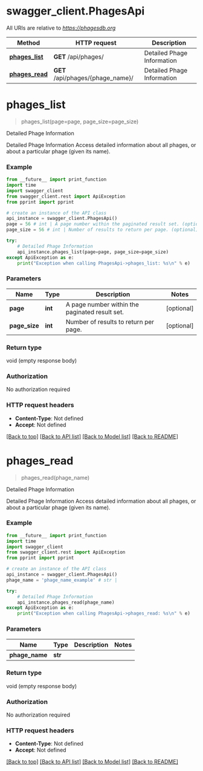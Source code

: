 # swagger_client.PhagesApi

All URIs are relative to *https://phagesdb.org*

Method | HTTP request | Description
------------- | ------------- | -------------
[**phages_list**](PhagesApi.md#phages_list) | **GET** /api/phages/ | Detailed Phage Information
[**phages_read**](PhagesApi.md#phages_read) | **GET** /api/phages/{phage_name}/ | Detailed Phage Information


# **phages_list**
> phages_list(page=page, page_size=page_size)

Detailed Phage Information

Detailed Phage Information  Access detailed information about all phages, or about a particular phage (given its name).

### Example
```python
from __future__ import print_function
import time
import swagger_client
from swagger_client.rest import ApiException
from pprint import pprint

# create an instance of the API class
api_instance = swagger_client.PhagesApi()
page = 56 # int | A page number within the paginated result set. (optional)
page_size = 56 # int | Number of results to return per page. (optional)

try:
    # Detailed Phage Information
    api_instance.phages_list(page=page, page_size=page_size)
except ApiException as e:
    print("Exception when calling PhagesApi->phages_list: %s\n" % e)
```

### Parameters

Name | Type | Description  | Notes
------------- | ------------- | ------------- | -------------
 **page** | **int**| A page number within the paginated result set. | [optional] 
 **page_size** | **int**| Number of results to return per page. | [optional] 

### Return type

void (empty response body)

### Authorization

No authorization required

### HTTP request headers

 - **Content-Type**: Not defined
 - **Accept**: Not defined

[[Back to top]](#) [[Back to API list]](../README.md#documentation-for-api-endpoints) [[Back to Model list]](../README.md#documentation-for-models) [[Back to README]](../README.md)

# **phages_read**
> phages_read(phage_name)

Detailed Phage Information

Detailed Phage Information  Access detailed information about all phages, or about a particular phage (given its name).

### Example
```python
from __future__ import print_function
import time
import swagger_client
from swagger_client.rest import ApiException
from pprint import pprint

# create an instance of the API class
api_instance = swagger_client.PhagesApi()
phage_name = 'phage_name_example' # str | 

try:
    # Detailed Phage Information
    api_instance.phages_read(phage_name)
except ApiException as e:
    print("Exception when calling PhagesApi->phages_read: %s\n" % e)
```

### Parameters

Name | Type | Description  | Notes
------------- | ------------- | ------------- | -------------
 **phage_name** | **str**|  | 

### Return type

void (empty response body)

### Authorization

No authorization required

### HTTP request headers

 - **Content-Type**: Not defined
 - **Accept**: Not defined

[[Back to top]](#) [[Back to API list]](../README.md#documentation-for-api-endpoints) [[Back to Model list]](../README.md#documentation-for-models) [[Back to README]](../README.md)

